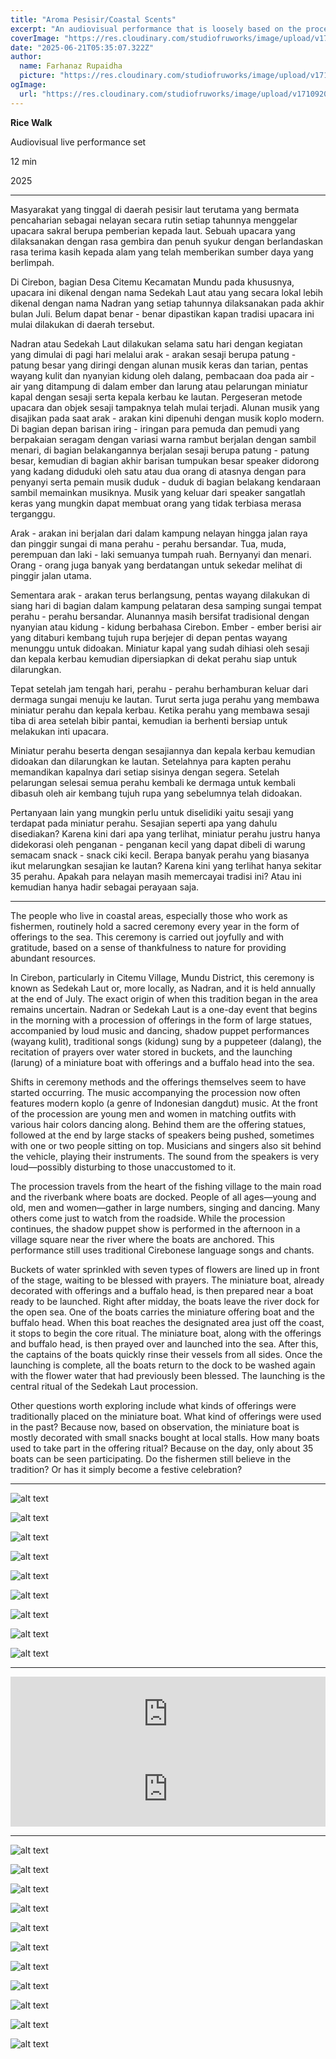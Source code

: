 ```yaml
---
title: "Aroma Pesisir/Coastal Scents"
excerpt: "An audiovisual performance that is loosely based on the procession of Nadran in Cirebon, West Java, Indonesia."
coverImage: "https://res.cloudinary.com/studiofruworks/image/upload/v1750523771/jackplan-user/x4autz2yzjrchu3h1cvd.png"
date: "2025-06-21T05:35:07.322Z"
author:
  name: Farhanaz Rupaidha
  picture: "https://res.cloudinary.com/studiofruworks/image/upload/v1710832241/jackplan-user/e6fmykbxfqftmylyldhg.jpg"
ogImage:
  url: "https://res.cloudinary.com/studiofruworks/image/upload/v1710920420/jackplan-user/bdl8jghrq7mk3epp85fg.jpg"
---
```

**Rice Walk**


Audiovisual live performance set

12 min

2025

* * * * *

Masyarakat yang tinggal di daerah pesisir laut terutama yang bermata pencaharian sebagai nelayan secara rutin setiap tahunnya menggelar upacara sakral berupa pemberian kepada laut. Sebuah upacara yang dilaksanakan dengan rasa gembira dan penuh syukur dengan berlandaskan rasa terima kasih kepada alam yang telah memberikan sumber daya yang berlimpah. 

Di Cirebon, bagian Desa Citemu Kecamatan Mundu pada khususnya, upacara ini dikenal dengan nama Sedekah Laut atau yang secara lokal lebih dikenal dengan nama Nadran yang setiap tahunnya dilaksanakan pada akhir bulan Juli. Belum dapat benar - benar dipastikan kapan tradisi upacara ini mulai dilakukan di daerah tersebut. 

Nadran atau Sedekah Laut dilakukan selama satu hari dengan kegiatan yang dimulai di pagi hari melalui arak - arakan sesaji berupa patung - patung besar yang diringi dengan alunan musik keras dan tarian, pentas wayang kulit dan nyanyian kidung oleh dalang, pembacaan doa pada air - air yang ditampung di dalam ember dan larung atau pelarungan miniatur kapal dengan sesaji serta kepala kerbau ke lautan. 
Pergeseran metode upacara dan objek sesaji tampaknya telah mulai terjadi. Alunan musik yang disajikan pada saat arak - arakan kini dipenuhi dengan musik koplo modern. Di bagian depan barisan iring - iringan para pemuda dan pemudi yang berpakaian seragam dengan variasi warna rambut berjalan dengan sambil menari, di bagian belakangannya berjalan sesaji berupa patung - patung besar, kemudian di bagian akhir barisan tumpukan besar speaker didorong yang kadang diduduki oleh satu atau dua orang di atasnya dengan para penyanyi serta pemain musik duduk - duduk di bagian belakang kendaraan sambil memainkan musiknya. Musik yang keluar dari speaker sangatlah keras yang mungkin dapat membuat orang yang tidak terbiasa merasa terganggu. 

Arak - arakan ini berjalan dari dalam kampung nelayan hingga jalan raya dan pinggir sungai di mana perahu - perahu bersandar. Tua, muda, perempuan dan laki - laki semuanya tumpah ruah. Bernyanyi dan menari. Orang - orang juga banyak yang berdatangan untuk sekedar melihat di pinggir jalan utama. 

Sementara arak - arakan terus berlangsung, pentas wayang dilakukan di siang hari di bagian dalam kampung pelataran desa samping sungai tempat perahu - perahu bersandar. Alunannya masih bersifat tradisional dengan nyanyian atau kidung - kidung berbahasa Cirebon. 
Ember - ember berisi air yang ditaburi kembang tujuh rupa berjejer di depan pentas wayang menunggu untuk didoakan. Miniatur kapal yang sudah dihiasi oleh sesaji dan kepala kerbau kemudian dipersiapkan di dekat perahu siap untuk dilarungkan. 

Tepat setelah jam tengah hari, perahu - perahu berhamburan keluar dari dermaga sungai menuju ke lautan. Turut serta juga perahu yang membawa miniatur perahu dan kepala kerbau. Ketika perahu yang membawa sesaji tiba di area setelah bibir pantai, kemudian ia berhenti bersiap untuk melakukan inti upacara.

Miniatur perahu beserta dengan sesajiannya dan kepala kerbau kemudian didoakan dan dilarungkan ke lautan. Setelahnya para kapten perahu memandikan kapalnya dari setiap sisinya dengan segera. Setelah pelarungan selesai semua perahu kembali ke dermaga untuk kembali dibasuh oleh air kembang tujuh rupa yang sebelumnya telah didoakan. 

Pertanyaan lain yang mungkin perlu untuk diselidiki yaitu sesaji yang terdapat pada miniatur perahu. Sesajian seperti apa yang dahulu disediakan? Karena kini dari apa yang terlihat, miniatur perahu justru hanya didekorasi oleh penganan - penganan kecil yang dapat dibeli di warung semacam snack - snack ciki kecil. Berapa banyak perahu yang biasanya ikut melarungkan sesajian ke lautan? Karena kini yang terlihat hanya sekitar 35 perahu. Apakah para nelayan masih memercayai tradisi ini? Atau ini kemudian hanya hadir sebagai perayaan saja.

------

The people who live in coastal areas, especially those who work as fishermen, routinely hold a sacred ceremony every year in the form of offerings to the sea. This ceremony is carried out joyfully and with gratitude, based on a sense of thankfulness to nature for providing abundant resources.

In Cirebon, particularly in Citemu Village, Mundu District, this ceremony is known as Sedekah Laut or, more locally, as Nadran, and it is held annually at the end of July. The exact origin of when this tradition began in the area remains uncertain.
Nadran or Sedekah Laut is a one-day event that begins in the morning with a procession of offerings in the form of large statues, accompanied by loud music and dancing, shadow puppet performances (wayang kulit), traditional songs (kidung) sung by a puppeteer (dalang), the recitation of prayers over water stored in buckets, and the launching (larung) of a miniature boat with offerings and a buffalo head into the sea.

Shifts in ceremony methods and the offerings themselves seem to have started occurring. The music accompanying the procession now often features modern koplo (a genre of Indonesian dangdut) music. At the front of the procession are young men and women in matching outfits with various hair colors dancing along. Behind them are the offering statues, followed at the end by large stacks of speakers being pushed, sometimes with one or two people sitting on top. Musicians and singers also sit behind the vehicle, playing their instruments. The sound from the speakers is very loud—possibly disturbing to those unaccustomed to it.

The procession travels from the heart of the fishing village to the main road and the riverbank where boats are docked. People of all ages—young and old, men and women—gather in large numbers, singing and dancing. Many others come just to watch from the roadside.
While the procession continues, the shadow puppet show is performed in the afternoon in a village square near the river where the boats are anchored. This performance still uses traditional Cirebonese language songs and chants.

Buckets of water sprinkled with seven types of flowers are lined up in front of the stage, waiting to be blessed with prayers. The miniature boat, already decorated with offerings and a buffalo head, is then prepared near a boat ready to be launched.
Right after midday, the boats leave the river dock for the open sea. One of the boats carries the miniature offering boat and the buffalo head. When this boat reaches the designated area just off the coast, it stops to begin the core ritual.
The miniature boat, along with the offerings and buffalo head, is then prayed over and launched into the sea. After this, the captains of the boats quickly rinse their vessels from all sides. Once the launching is complete, all the boats return to the dock to be washed again with the flower water that had previously been blessed. The launching is the central ritual of the Sedekah Laut procession. 

Other questions worth exploring include what kinds of offerings were traditionally placed on the miniature boat. What kind of offerings were used in the past? Because now, based on observation, the miniature boat is mostly decorated with small snacks bought at local stalls. How many boats used to take part in the offering ritual? Because on the day, only about 35 boats can be seen participating. Do the fishermen still believe in the tradition? Or has it simply become a festive celebration?



* * * * *

![alt text](https://res.cloudinary.com/studiofruworks/image/upload/v1750523767/jackplan-user/e6mpjrjn3fsohdcmwnsg.png)

![alt text](https://res.cloudinary.com/studiofruworks/image/upload/v1750523769/jackplan-user/rqvyqczezwbfpnlurtyo.png)

![alt text](https://res.cloudinary.com/studiofruworks/image/upload/v1750523765/jackplan-user/blc4edl8hzpvpyhl7gtg.png)

![alt text](https://res.cloudinary.com/studiofruworks/image/upload/v1750523772/jackplan-user/tn6wcwyyh1sakdzxropm.png)

![alt text](https://res.cloudinary.com/studiofruworks/image/upload/v1750523771/jackplan-user/s2j7opup87sclz0oipm2.png)

![alt text](https://res.cloudinary.com/studiofruworks/image/upload/v1750523771/jackplan-user/kn6ag03gybzjl9wfuvvv.png)

![alt text](https://res.cloudinary.com/studiofruworks/image/upload/v1750523771/jackplan-user/vojzm9zrndafp0rziiyo.png)

![alt text](https://res.cloudinary.com/studiofruworks/image/upload/v1750523769/jackplan-user/hfdoplfzniycz4aj73uh.png)

![alt text](https://res.cloudinary.com/studiofruworks/image/upload/v1750523769/jackplan-user/z40tek8ffr23oidhzbvt.png)

-----

<iframe style="border: 0; width: 100%; height: 120px;" src="https://bandcamp.com/EmbeddedPlayer/track=1809421896/size=large/bgcol=ffffff/linkcol=0687f5/tracklist=false/artwork=small/transparent=true/" seamless><a href="https://farhanazrupaidha.bandcamp.com/track/arak-arakan">Arak - Arakan by Farhanaz Rupaidha</a></iframe>

<iframe style="border: 0; width: 100%; height: 120px;" src="https://bandcamp.com/EmbeddedPlayer/track=3085410820/size=large/bgcol=ffffff/linkcol=0687f5/tracklist=false/artwork=small/transparent=true/" seamless><a href="https://farhanazrupaidha.bandcamp.com/track/sepenggal-kidung-larung">Sepenggal Kidung Larung by Farhanaz Rupaidha</a></iframe>

-----

![alt text](https://res.cloudinary.com/studiofruworks/image/upload/v1750503269/jackplan-user/okjelkeybgfiayl1h3cu.jpg)

![alt text](https://res.cloudinary.com/studiofruworks/image/upload/v1750503283/jackplan-user/k8sgdeavceunemrlfdio.jpg)

![alt text](https://res.cloudinary.com/studiofruworks/image/upload/v1750503268/jackplan-user/hipk1io8vnbo0treiq5g.jpg)

![alt text](https://res.cloudinary.com/studiofruworks/image/upload/v1750503255/jackplan-user/csnbluji5kcstxtnfvqg.jpg)

![alt text](https://res.cloudinary.com/studiofruworks/image/upload/v1750503276/jackplan-user/it8nckv8fllll8lcuud8.jpg)

![alt text](https://res.cloudinary.com/studiofruworks/image/upload/v1750503265/jackplan-user/nhuqpmsmcbvrpoe7e7vw.jpg)

![alt text](https://res.cloudinary.com/studiofruworks/image/upload/v1750503262/jackplan-user/ea3ayoidqlgm6ahsxpuv.jpg)

![alt text](https://res.cloudinary.com/studiofruworks/image/upload/v1750503281/jackplan-user/hsxmfurr1o1eglz1tmzv.jpg)

![alt text](https://res.cloudinary.com/studiofruworks/image/upload/v1750503277/jackplan-user/pzmbxjol2gnefdejcmvh.jpg)

![alt text](https://res.cloudinary.com/studiofruworks/image/upload/v1750503266/jackplan-user/lo5wlsqjicpgjshvaldm.jpg)

![alt text](https://res.cloudinary.com/studiofruworks/image/upload/v1750503285/jackplan-user/essendtgkclhhuqrfs1i.jpg)